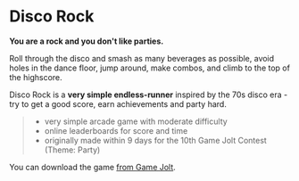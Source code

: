 # Disco Rock

**You are a rock and you don't like parties.**

Roll through the disco and smash as many beverages as possible, avoid holes in the dance floor, jump around, make combos, and climb to the top of the highscore. 

Disco Rock is a **very simple endless-runner** inspired by the 70s disco era - try to get a good score, earn achievements and party hard.

> - very simple arcade game with moderate difficulty
> - online leaderboards for score and time
> - originally made within 9 days for the 10th Game Jolt Contest (Theme: Party)

You can download the game [from Game Jolt][1].


[1]: http://gamejolt.com/games/arcade/disco-rock/18996/